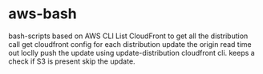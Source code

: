 # aws-bash
bash-scripts based on AWS CLI
List CloudFront to get all the distribution
call get cloudfront config for each distribution
update the origin read time out loclly
push the update using update-distribution cloudfront cli.
keeps a check if S3 is present skip the update. 

